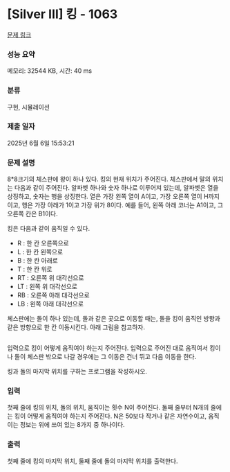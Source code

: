 # [Silver III] 킹 - 1063 

[문제 링크](https://www.acmicpc.net/problem/1063) 

### 성능 요약

메모리: 32544 KB, 시간: 40 ms

### 분류

구현, 시뮬레이션

### 제출 일자

2025년 6월 6일 15:53:21

### 문제 설명

<p>8*8크기의 체스판에 왕이 하나 있다. 킹의 현재 위치가 주어진다. 체스판에서 말의 위치는 다음과 같이 주어진다. 알파벳 하나와 숫자 하나로 이루어져 있는데, 알파벳은 열을 상징하고, 숫자는 행을 상징한다. 열은 가장 왼쪽 열이 A이고, 가장 오른쪽 열이 H까지 이고, 행은 가장 아래가 1이고 가장 위가 8이다. 예를 들어, 왼쪽 아래 코너는 A1이고, 그 오른쪽 칸은 B1이다.</p>

<p>킹은 다음과 같이 움직일 수 있다.</p>

<ul>
	<li>R : 한 칸 오른쪽으로</li>
	<li>L : 한 칸 왼쪽으로</li>
	<li>B : 한 칸 아래로</li>
	<li>T : 한 칸 위로</li>
	<li>RT : 오른쪽 위 대각선으로</li>
	<li>LT : 왼쪽 위 대각선으로</li>
	<li>RB : 오른쪽 아래 대각선으로</li>
	<li>LB : 왼쪽 아래 대각선으로</li>
</ul>

<p>체스판에는 돌이 하나 있는데, 돌과 같은 곳으로 이동할 때는, 돌을 킹이 움직인 방향과 같은 방향으로 한 칸 이동시킨다. 아래 그림을 참고하자.</p>

<p style="text-align:center"><img alt="" src="https://upload.acmicpc.net/259549ad-b275-48a1-91f7-197a7ce72a23/-/preview/"></p>

<p>입력으로 킹이 어떻게 움직여야 하는지 주어진다. 입력으로 주어진 대로 움직여서 킹이나 돌이 체스판 밖으로 나갈 경우에는 그 이동은 건너 뛰고 다음 이동을 한다.</p>

<p>킹과 돌의 마지막 위치를 구하는 프로그램을 작성하시오.</p>

### 입력 

 <p>첫째 줄에 킹의 위치, 돌의 위치, 움직이는 횟수 N이 주어진다. 둘째 줄부터 N개의 줄에는 킹이 어떻게 움직여야 하는지 주어진다. N은 50보다 작거나 같은 자연수이고, 움직이는 정보는 위에 쓰여 있는 8가지 중 하나이다.</p>

### 출력 

 <p>첫째 줄에 킹의 마지막 위치, 둘째 줄에 돌의 마지막 위치를 출력한다.</p>

